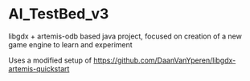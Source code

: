 # AI_TestBed_v3
libgdx + artemis-odb based java project, focused on creation of a new game engine to learn and experiment

Uses a modified setup of https://github.com/DaanVanYperen/libgdx-artemis-quickstart
